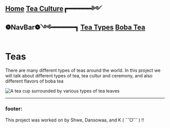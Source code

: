 [Home](https://github.com/319SoftDev/wiki-project-group-wya_dansowaa/edit/main/README.md)      [Tea Culture](https://github.com/319SoftDev/wiki-project-group-wya_dansowaa/blob/main/tea/Tea-Culture/what-is-tea-culture.md)┏━━━━━━༻❁**NavBar**❁༺━━━━━━┓ [Tea Types](https://github.com/319SoftDev/wiki-project-group-wya_dansowaa/blob/main/tea/Tea-Types/tea%20types.md) [Boba Tea](https://github.com/319SoftDev/wiki-project-group-wya_dansowaa/blob/main/tea/top-three-boba/ClassicBlackMilk.md)
----

# Teas
There are many different types of teas around the world. In this project we will talk about different types of tea, tea cultur and ceremony, and also different flavors of boba tea


![A tea cup surrounded by various types of tea leaves](https://d3i6fh83elv35t.cloudfront.net/static/2024/01/GettyImages-157418534-e1706305324274-1024x614.jpg)

---- 

### footer:
This project was worked on by Shwe, Dansowaa, and K 
( ˶ˆᗜˆ˵ ) !!
